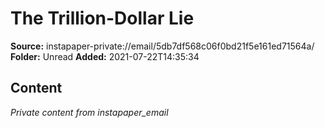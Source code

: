 # The Trillion-Dollar Lie

**Source:** instapaper-private://email/5db7df568c06f0bd21f5e161ed71564a/
**Folder:** Unread
**Added:** 2021-07-22T14:35:34




## Content
*Private content from instapaper_email*
